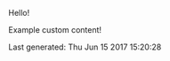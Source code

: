 Hello!
<!-- BEGIN CUSTOM CONTENT -->
Example
custom
content!

<!-- END CUSTOM CONTENT -->

Last generated:  Thu Jun 15 2017 15:20:28